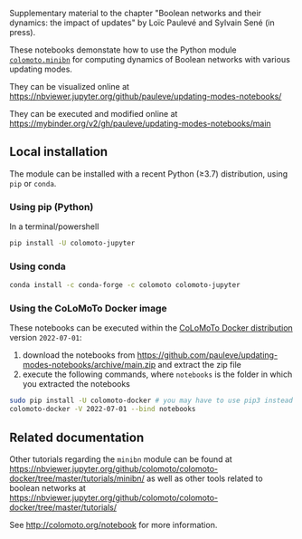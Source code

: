 
Supplementary material to the chapter "Boolean networks and their dynamics: the impact of updates" by Loïc Paulevé and Sylvain Sené (in press).

These notebooks demonstate how to use the Python module
[`colomoto.minibn`](https://github.com/colomoto/colomoto-jupyter) for computing
dynamics of Boolean networks with various updating modes.

They can be visualized online at https://nbviewer.jupyter.org/github/pauleve/updating-modes-notebooks/

They can be executed and modified online at https://mybinder.org/v2/gh/pauleve/updating-modes-notebooks/main

## Local installation

The module can be installed with a recent Python (≥3.7) distribution, using
`pip` or `conda`.

### Using pip (Python)

In a terminal/powershell
```sh
pip install -U colomoto-jupyter
```

### Using conda

```sh
conda install -c conda-forge -c colomoto colomoto-jupyter
```

### Using the CoLoMoTo Docker image

These notebooks can be executed within the [CoLoMoTo Docker distribution](https://colomoto.org/notebook) version `2022-07-01`:
1. download the notebooks from  https://github.com/pauleve/updating-modes-notebooks/archive/main.zip and extract the zip file
2. execute the following commands, where ``notebooks`` is the folder in which you extracted the notebooks
```sh
sudo pip install -U colomoto-docker # you may have to use pip3 instead of pip
colomoto-docker -V 2022-07-01 --bind notebooks
```

## Related documentation

Other tutorials regarding the `minibn` module can be found at
    https://nbviewer.jupyter.org/github/colomoto/colomoto-docker/tree/master/tutorials/minibn/
as well as other tools related to boolean networks at
    https://nbviewer.jupyter.org/github/colomoto/colomoto-docker/tree/master/tutorials/

See http://colomoto.org/notebook for more information.
